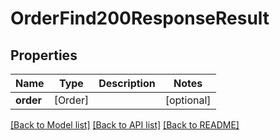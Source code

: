 # OrderFind200ResponseResult

## Properties
Name | Type | Description | Notes
------------ | ------------- | ------------- | -------------
**order** | [Order] |  | [optional] 

[[Back to Model list]](../README.md#documentation-for-models) [[Back to API list]](../README.md#documentation-for-api-endpoints) [[Back to README]](../README.md)


